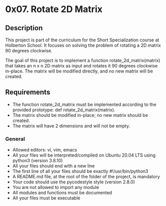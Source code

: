 # 0x07. Rotate 2D Matrix
## Description

This project is part of the curriculum for the Short Specialization course at Holberton School. It focuses on solving the problem of rotating a 2D matrix 90 degrees clockwise.

The goal of this project is to implement a function rotate_2d_matrix(matrix) that takes an n x n 2D matrix as input and rotates it 90 degrees clockwise in-place. The matrix will be modified directly, and no new matrix will be created.

## Requirements
- The function rotate_2d_matrix must be implemented according to the provided prototype: def rotate_2d_matrix(matrix).
- The matrix should be modified in-place; no new matrix should be created.
- The matrix will have 2 dimensions and will not be empty.
### General
- Allowed editors: vi, vim, emacs
- All your files will be interpreted/compiled on Ubuntu 20.04 LTS using python3 (version 3.8.10)
- All your files should end with a new line
- The first line of all your files should be exactly #!/usr/bin/python3
- A README.md file, at the root of the folder of the project, is mandatory
- Your code should use the pycodestyle style (version 2.8.0)
- You are not allowed to import any module
- All modules and functions must be documented
- All your files must be executable
